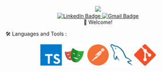 <div id="header" align="center">
  <img src="https://media1.giphy.com/media/v1.Y2lkPTc5MGI3NjExa2Zyam1hMjJzc3N1YzNmY2NzcXJyY3Y0MnhzdWlvYWZzZ3FkejgxbyZlcD12MV9pbnRlcm5hbF9naWZfYnlfaWQmY3Q9Zw/l0K4n42JVSqqUvAQg/giphy.webp" width="200"/>
</div>

<div id="badges" align="center">
  <a href="https://www.linkedin.com/in/lucasmatiaslepe/">
    <img src="https://img.shields.io/badge/LinkedIn-blue?style=for-the-badge&logo=linkedin&logoColor=white" alt="LinkedIn Badge"/>
  </a>

  <a href="mailto:lucasmatiaslepe@gmail.com">
    <img src="https://img.shields.io/badge/Gmail-D14836?style=for-the-badge&logo=gmail&logoColor=white" alt="Gmail Badge"/>
  </a>
  
</div>

<div id="subheader" align="center">
  👋 Welcome!
</div>

:hammer_and_wrench: Languages and Tools :

<div id="tools" align="center" width="40" height="40">
  <img src="https://github.com/devicons/devicon/blob/master/icons/typescript/typescript-original.svg" width="60" height="60">
  <img src="https://github.com/devicons/devicon/blob/master/icons/playwright/playwright-original.svg" width="60" height="60">
  <img src="https://github.com/devicons/devicon/blob/master/icons/postman/postman-original.svg" width="60" height="60">
  <img src="https://github.com/devicons/devicon/blob/master/icons/mysql/mysql-original.svg" width="60" height="60">
  <img src="https://github.com/devicons/devicon/blob/master/icons/git/git-original.svg" width="60" height="60">
</div>

